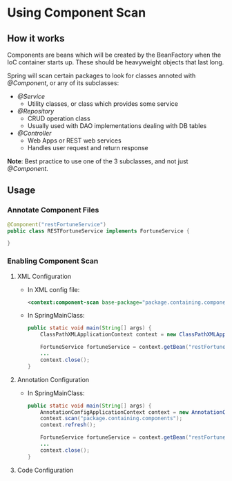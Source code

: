 # Using Component Scan

## How it works
Components are beans which will be created by the BeanFactory when the IoC container starts up. These should be heavyweight objects that last long.

Spring will scan certain packages to look for classes annoted with *@Component*, or any of its subclasses:
+ *@Service*
    + Utility classes, or class which provides some service
+ *@Repository*
    + CRUD operation class
    + Usually used with DAO implementations dealing with DB tables
+ *@Controller*
    + Web Apps or REST web services
    + Handles user request and return response

**Note**: Best practice to use one of the 3 subclasses, and not just *@Component*.

## Usage

### Annotate Component Files
```java
@Component("restFortuneService")
public class RESTFortuneService implements FortuneService {

}
```

### Enabling Component Scan
1. XML Configuration
    + In XML config file:
        ```xml
        <context:component-scan base-package="package.containing.components" />
        ```
    + In SpringMainClass:
        ```java
        public static void main(String[] args) {
            ClassPathXMLApplicationContext context = new ClassPathXMLApplicationContext("applicationContext.xml");

            FortuneService fortuneService = context.getBean("restFortuneService", FortuneService.class);
            ...
            context.close();
        }
        ```
2. Annotation Configuration
    + In SpringMainClass:
        ```java
        public static void main(String[] args) {
            AnnotationConfigApplicationContext context = new AnnotationConfigApplicationContext();
            context.scan("package.containing.components");
            context.refresh();

            FortuneService fortuneService = context.getBean("restFortuneService", FortuneService.class);
            ...
            context.close();
        }
        ```


3. Code Configuration
